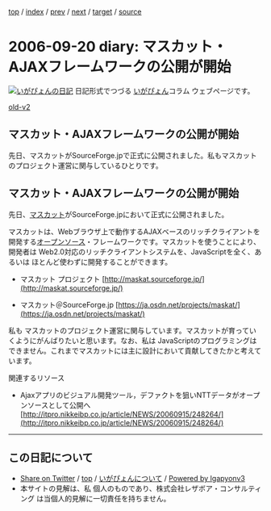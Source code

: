[top](../index.html) 
 / [index](index.html) 
 / [prev](ig060917.html) 
 / [next](ig060927.html) 
 / [target](https://www.igapyon.jp/igapyon/diary/2006/ig060920.html) 
 / [source](https://github.com/igapyon/diary/blob/master/2006/ig060920.src.md) 

2006-09-20 diary: マスカット・AJAXフレームワークの公開が開始
=====================================================================================================
[![いがぴょんの日記](https://www.igapyon.jp/igapyon/diary/images/iga200306s.jpg "いがぴょん")](https://www.igapyon.jp/igapyon/diary/memo/memoigapyon.html) 日記形式でつづる [いがぴょん](https://www.igapyon.jp/igapyon/diary/memo/memoigapyon.html)コラム ウェブページです。

[old-v2](ig060920-orig.html)

## マスカット・AJAXフレームワークの公開が開始

先日、マスカットがSourceForge.jpで正式に公開されました。私もマスカットのプロジェクト運営に関与しているひとりです。


## マスカット・AJAXフレームワークの公開が開始

先日、[マスカット](https://www.igapyon.jp/igapyon/diary/keyword/maskat.html)がSourceForge.jpにおいて正式に公開されました。

マスカットは、Webブラウザ上で動作するAJAXベースのリッチクライアントを開発する[オープンソース](http://www.opensource.jp/osd/osd-japanese.html)・フレームワークです。マスカットを使うことにより、開発者は
Web2.0対応のリッチクライアントシステムを、JavaScriptを全く、あるいは ほとんど使わずに開発することができます。

* マスカット プロジェクト
  [http://maskat.sourceforge.jp/](http://maskat.sourceforge.jp/)
  
* マスカット＠SourceForge.jp
  [https://ja.osdn.net/projects/maskat/](https://ja.osdn.net/projects/maskat/)

私も マスカットのプロジェクト運営に関与しています。マスカットが育っていくようにがんばりたいと思います。なお、私は JavaScriptのプログラミングはできません。これまでマスカットには主に設計において貢献してきたかと考えています。

関連するリソース

* Ajaxアプリのビジュアル開発ツール，デファクトを狙いNTTデータがオープンソースとして公開へ
  [http://itpro.nikkeibp.co.jp/article/NEWS/20060915/248264/](http://itpro.nikkeibp.co.jp/article/NEWS/20060915/248264/)


----------------------------------------------------------------------------------------------------

## この日記について

* [Share on Twitter](https://twitter.com/intent/tweet?hashtags=igapyon%2Cdiary%2C%E3%81%84%E3%81%8C%E3%81%B4%E3%82%87%E3%82%93&text=%E3%83%9E%E3%82%B9%E3%82%AB%E3%83%83%E3%83%88%E3%83%BBAJAX%E3%83%95%E3%83%AC%E3%83%BC%E3%83%A0%E3%83%AF%E3%83%BC%E3%82%AF%E3%81%AE%E5%85%AC%E9%96%8B%E3%81%8C%E9%96%8B%E5%A7%8B&url=https%3A%2F%2Fwww.igapyon.jp%2Figapyon%2Fdiary%2F2006%2Fig060920.html) / [top](../index.html) / [いがぴょんについて](https://www.igapyon.jp/igapyon/diary/memo/memoigapyon.html) / [Powered by Igapyonv3](https://github.com/igapyon/igapyonv3)
* 本サイトの見解は、私 個人のものであり、株式会社レザボア・コンサルティング は当個人的見解に一切責任を持ちません。 
